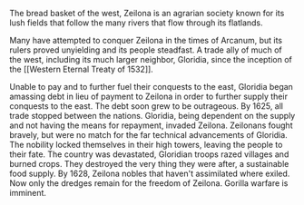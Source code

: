 The bread basket of the west, Zeilona is an agrarian society known for its lush fields that follow the many rivers that flow through its flatlands.

Many have attempted to conquer Zeilona in the times of Arcanum, but its rulers proved unyielding and its people steadfast. A trade ally of much of the west, including its much larger neighbor, Gloridia, since the inception of the [[Western Eternal Treaty of 1532]].

Unable to pay and to further fuel their conquests to the east, Gloridia began amassing debt in lieu of payment to Zeilona in order to further supply their conquests to the east. The debt soon grew to be outrageous. By 1625, all trade stopped between the nations. Gloridia, being dependent on the supply and not having the means for repayment, invaded Zeilona. Zeilonans fought bravely, but were no match for the far technical advancements of Gloridia. The nobility locked themselves in their high towers, leaving the people to their fate. The country was devastated, Gloridian troops razed villages and burned crops. They destroyed the very thing they were after, a sustainable food supply. By 1628, Zeilona nobles that haven't assimilated where exiled. Now only the dredges remain for the freedom of Zeilona. Gorilla warfare is imminent.